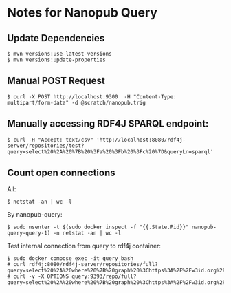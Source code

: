 # Notes for Nanopub Query

## Update Dependencies

    $ mvn versions:use-latest-versions
    $ mvn versions:update-properties

## Manual POST Request

    $ curl -X POST http://localhost:9300  -H "Content-Type: multipart/form-data" -d @scratch/nanopub.trig

## Manually accessing RDF4J SPARQL endpoint:

    $ curl -H "Accept: text/csv" 'http://localhost:8080/rdf4j-server/repositories/test?query=select%20%2A%20%7B%20%3Fa%20%3Fb%20%3Fc%20%7D&queryLn=sparql'

## Count open connections

All:

    $ netstat -an | wc -l

By nanopub-query:

    $ sudo nsenter -t $(sudo docker inspect -f "{{.State.Pid}}" nanopub-query-query-1) -n netstat -an | wc -l

Test internal connection from query to rdf4j container:

    $ sudo docker compose exec -it query bash 
    # curl rdf4j:8080/rdf4j-server/repositories/full?query=select%20%2A%20where%20%7B%20graph%20%3Chttps%3A%2F%2Fw3id.org%2Fnp%2FRAdxdsL5vtExmiaydCI0yJCCoE5lkNksGr46KPEJUR37k%23assertion%3E%20%7B%20%3Fs%20%3Fp%20%3Fo%20%7D%20%7D
    # curl -v -X OPTIONS query:9393/repo/full?query=select%20%2A%20where%20%7B%20graph%20%3Chttps%3A%2F%2Fw3id.org%2Fnp%2FRAdxdsL5vtExmiaydCI0yJCCoE5lkNksGr46KPEJUR37k%23assertion%3E%20%7B%20%3Fs%20%3Fp%20%3Fo%20%7D%20%7D
